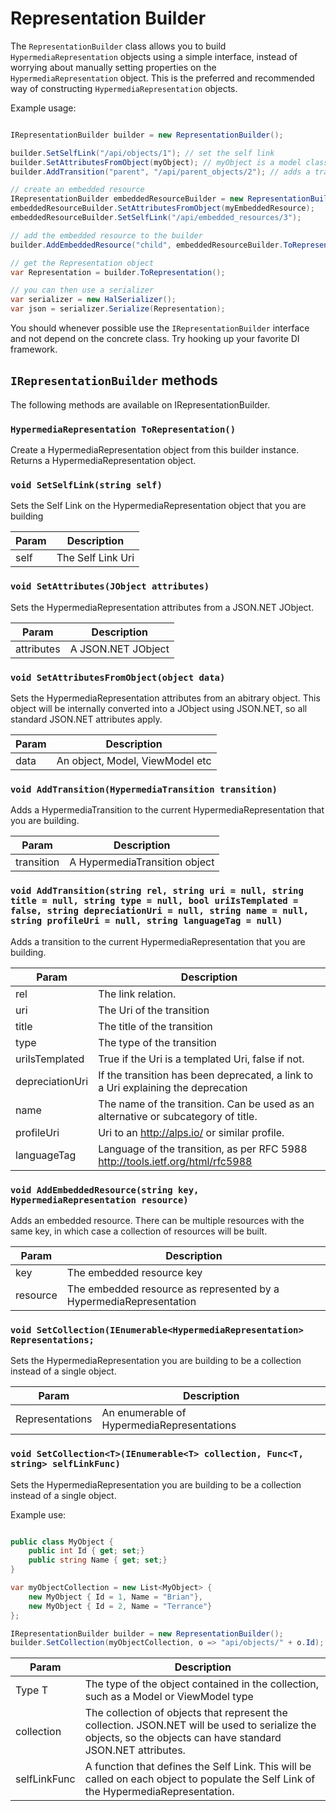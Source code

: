 # Representation Builder

The ```RepresentationBuilder``` class allows you to build ```HypermediaRepresentation``` objects using a simple interface, instead of worrying about manually setting properties on the ```HypermediaRepresentation``` object. This is the preferred and recommended way of constructing ```HypermediaRepresentation``` objects.

Example usage:

```csharp

IRepresentationBuilder builder = new RepresentationBuilder();

builder.SetSelfLink("/api/objects/1"); // set the self link
builder.SetAttributesFromObject(myObject); // myObject is a model class
builder.AddTransition("parent", "/api/parent_objects/2"); // adds a transition

// create an embedded resource
IRepresentationBuilder embeddedResourceBuilder = new RepresentationBuilder();
embeddedResourceBuilder.SetAttributesFromObject(myEmbeddedResource);
embeddedResourceBuilder.SetSelfLink("/api/embedded_resources/3");

// add the embedded resource to the builder
builder.AddEmbeddedResource("child", embeddedResourceBuilder.ToRepresentation());

// get the Representation object
var Representation = builder.ToRepresentation();

// you can then use a serializer
var serializer = new HalSerializer();
var json = serializer.Serialize(Representation);

```

You should whenever possible use the ```IRepresentationBuilder``` interface and not depend on the concrete class. Try hooking up your favorite DI framework.

## ```IRepresentationBuilder``` methods

The following methods are available on IRepresentationBuilder.

### ```HypermediaRepresentation ToRepresentation()```
Create a HypermediaRepresentation object from this builder instance. Returns a HypermediaRepresentation object.

### ```void SetSelfLink(string self)```
Sets the Self Link on the HypermediaRepresentation object that you are building

Param | Description
--- | ---
self | The Self Link Uri 

### ```void SetAttributes(JObject attributes)```
Sets the HypermediaRepresentation attributes from a JSON.NET JObject.

Param | Description
--- | ---
attributes | A JSON.NET JObject 

### ```void SetAttributesFromObject(object data)```
Sets the HypermediaRepresentation attributes from an abitrary object. This object will be internally converted into a JObject using JSON.NET, so all standard JSON.NET attributes apply.

Param | Description
--- | ---
data | An object, Model, ViewModel etc 

### ```void AddTransition(HypermediaTransition transition)```
Adds a HypermediaTransition to the current HypermediaRepresentation that you are building.

Param | Description
--- | ---
transition | A HypermediaTransition object 


### ```void AddTransition(string rel, string uri = null, string title = null, string type = null, bool uriIsTemplated = false, string depreciationUri = null, string name = null, string profileUri = null, string languageTag = null)```
Adds a transition to the current HypermediaRepresentation that you are building.

Param | Description
--- | ---
rel | The link relation. 
uri | The Uri of the transition 
title | The title of the transition 
type | The type of the transition 
uriIsTemplated | True if the Uri is a templated Uri, false if not. 
depreciationUri | If the transition has been deprecated, a link to a Uri explaining the deprecation 
name | The name of the transition. Can be used as an alternative or subcategory of title. 
profileUri | Uri to an http://alps.io/ or similar profile. 
languageTag | Language of the transition, as per RFC 5988 http://tools.ietf.org/html/rfc5988 


### ```void AddEmbeddedResource(string key, HypermediaRepresentation resource)```
Adds an embedded resource. There can be multiple resources with the same key, in which case a collection of resources will be built.

Param | Description
--- | ---
key | The embedded resource key 
resource | The embedded resource as represented by a HypermediaRepresentation 


### ```void SetCollection(IEnumerable<HypermediaRepresentation> Representations;```
Sets the HypermediaRepresentation you are building to be a collection instead of a single object.

Param | Description
--- | ---
Representations | An enumerable of HypermediaRepresentations 


### ```void SetCollection<T>(IEnumerable<T> collection, Func<T, string> selfLinkFunc)```
Sets the HypermediaRepresentation you are building to be a collection instead of a single object.

Example use:

```csharp

public class MyObject {
    public int Id { get; set;}
    public string Name { get; set;}
}

var myObjectCollection = new List<MyObject> { 
    new MyObject { Id = 1, Name = "Brian"}, 
    new MyObject { Id = 2, Name = "Terrance"}
};

IRepresentationBuilder builder = new RepresentationBuilder();
builder.SetCollection(myObjectCollection, o => "api/objects/" + o.Id);

```

Param | Description
--- | ---
Type T | The type of the object contained in the collection, such as a Model or ViewModel type
collection | The collection of objects that represent the collection. JSON.NET will be used to serialize the objects, so the objects can have standard JSON.NET attributes. 
selfLinkFunc | A function that defines the Self Link. This will be called on each object to populate the Self Link of the HypermediaRepresentation. 